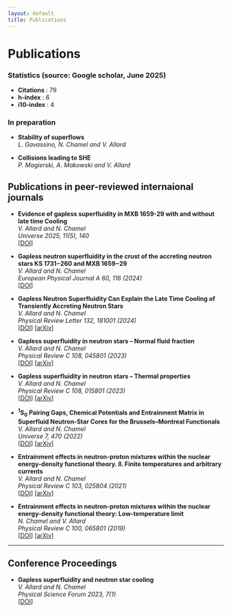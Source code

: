 ```yaml
---
layout: default
title: Publications
---
```


# Publications

### Statistics (source: Google scholar, June 2025)

- **Citations** : 79  
- **h-index** : 6  
- **i10-index** : 4

### In preparation

- **Stability of superflows**<br>
  *L. Gavassino, N. Chamel and V. Allard*

- **Collisions leading to SHE**<br>
  *P. Magierski, A. Makowski and V. Allard*

## Publications in peer-reviewed internaional journals

- **Evidence of gapless superfluidity in MXB 1659-29 with and without late time Cooling**  
  *V. Allard and N. Chamel*  
  *Universe 2025, 11(5), 140*  
  [[DOI](https://doi.org/10.3390/universe11050140)]

- **Gapless neutron superfluidity in the crust of the accreting neutron stars KS 1731−260 and MXB 1659−29**  
  *V. Allard and N. Chamel*  
  *European Physical Journal A 60, 116 (2024)*  
  [[DOI](https://doi.org/10.1140/epja/s10050-024-01106-5)]
  
- **Gapless Neutron Superfluidity Can Explain the Late Time Cooling of Transiently Accreting Neutron Stars**  
  *V. Allard and N. Chamel*  
  *Physical Review Letter 132, 181001 (2024)*  
  [[DOI](https://doi.org/10.1103/PhysRevLett.132.181001)] [[arXiv](https://arxiv.org/abs/2403.07740)]

- **Gapless superfluidity in neutron stars – Normal fluid fraction**  
  *V. Allard and N. Chamel*  
  *Physical Review C 108, 045801 (2023)*  
  [[DOI](https://doi.org/10.1103/PhysRevC.108.045801)] [[arXiv](https://arxiv.org/abs/2506.10649)]

- **Gapless superfluidity in neutron stars – Thermal properties**  
  *V. Allard and N. Chamel*  
  *Physical Review C 108, 015801 (2023)*  
  [[DOI](https://doi.org/10.1103/PhysRevC.108.015801)] [[arXiv](https://arxiv.org/abs/2403.07766)]

- **<sup>1</sup>S<sub>0</sub> Pairing Gaps, Chemical Potentials and Entrainment Matrix in Superfluid Neutron-Star Cores for the Brussels–Montreal Functionals**  
  *V. Allard and N. Chamel*  
  *Universe 7, 470 (2022)*  
  [[DOI](https://doi.org/10.3390/universe7120470)] [[arXiv](https://arxiv.org/abs/2203.08778)]

- **Entrainment effects in neutron-proton mixtures within the nuclear energy-density functional theory. II. Finite temperatures and arbitrary currents**  
  *V. Allard and N. Chamel*  
  *Physical Review C 103, 025804 (2021)*  
  [[DOI](https://doi.org/10.1103/PhysRevC.103.025804)] [[arXiv](https://arxiv.org/abs/2006.15317)]

- **Entrainment effects in neutron-proton mixtures within the nuclear energy-density functional theory: Low-temperature limit**  
  *N. Chamel and V. Allard*  
  *Physical Review C 100, 065801 (2019)*  
  [[DOI](https://doi.org/10.1103/PhysRevC.100.065801)] [[arXiv](https://arxiv.org/abs/2102.02474)]

---

## Conference Proceedings

- **Gapless superfluidity and neutron star cooling**  
  *V. Allard and N. Chamel*  
  *Physical Science Forum 2023, 7(1)*  
  [[DOI](https://doi.org/10.3390/ECNS2023-14702)]
